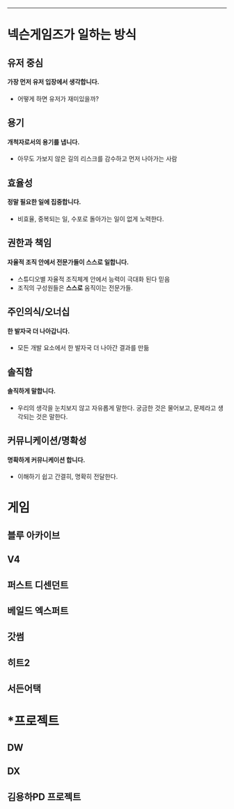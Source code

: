 ---
# 넥슨게임즈가 일하는 방식
## 유저 중심
#### 가장 먼저 유저 입장에서 생각합니다.
- 어떻게 하면 유저가 재미있을까?
## 용기
#### 개척자로서의 용기를 냅니다.
- 아무도 가보지 않은 길의 리스크를 감수하고 먼저 나아가는 사람
## 효율성
#### 정말 필요한 일에 집중합니다.
- 비효율, 중복되는 일, 수포로 돌아가는 일이 없게 노력한다.
## 권한과 책임
#### 자율적 조직 안에서 전문가들이 스스로 일합니다.
- 스튜디오별 자율적 조직체계 안에서 능력이 극대화 된다 믿음
- 조직의 구성원들은 **스스로** 움직이는 전문가들.
## 주인의식/오너십
#### 한 발자국 더 나아갑니다.
- 모든 개발 요소에서 한 발자국 더 나아간 결과를 만듦
## 솔직함
#### 솔직하게 말합니다.
- 우리의 생각을 눈치보지 않고 자유롭게 말한다. 궁금한 것은 물어보고, 문제라고 생각되는 것은 말한다.
## 커뮤니케이션/명확성
#### 명확하게 커뮤니케이션 합니다.
- 이해하기 쉽고 간결히, 명확히 전달한다.
# 게임
## 블루 아카이브
## V4
## 퍼스트 디센던트
## 베일드 엑스퍼트
## 갓썸
## 히트2
## 서든어택
# \*프로젝트
## DW
## DX
## 김용하PD 프로젝트
